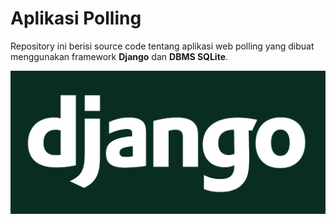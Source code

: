 # Aplikasi Polling

Repository ini berisi source code tentang aplikasi web polling yang dibuat menggunakan framework **Django** dan **DBMS SQLite**.

![logo-django](/django-logo-negative.png)